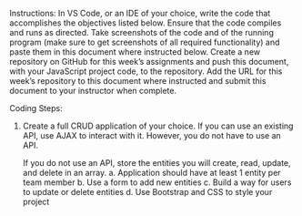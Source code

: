 Instructions: 
In VS Code, or an IDE of your choice, write the code that accomplishes the objectives listed below. 
Ensure that the code compiles and runs as directed. 
Take screenshots of the code and of the running program (make sure to get screenshots of all required functionality) and paste them in this document where instructed below. 
Create a new repository on GitHub for this week’s assignments and push this document, with your JavaScript project code, to the repository. 
Add the URL for this week’s repository to this document where instructed and submit this document to your instructor when complete.

Coding Steps:
1. Create a full CRUD application of your choice. If you can use an existing API, use AJAX to interact with it. 
   However, you do not have to use an API. 
   
   If you do not use an API, store the entities you will create, read, update, and delete in an array.
    a. Application should have at least 1 entity per team member
    b. Use a form to add new entities
    c. Build a way for users to update or delete entities
    d. Use Bootstrap and CSS to style your project
